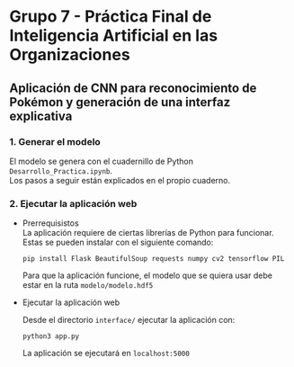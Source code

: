 # Grupo 7 - Práctica Final de Inteligencia Artificial en las Organizaciones
## Aplicación de CNN para reconocimiento de Pokémon y generación de una interfaz explicativa

### 1. Generar el modelo
El modelo se genera con el cuadernillo de Python `Desarrollo_Practica.ipynb`.  
Los pasos a seguir están explicados en el propio cuaderno.

### 2. Ejecutar la aplicación web
- Prerrequisistos  
    La aplicación requiere de ciertas librerías de Python para funcionar.
  Estas se pueden instalar con el siguiente comando:
    ```
    pip install Flask BeautifulSoup requests numpy cv2 tensorflow PIL
    ```

    Para que la aplicación funcione, el modelo que se quiera usar debe estar en la ruta ```modelo/modelo.hdf5```

- Ejecutar la aplicación web

  Desde el directorio ```interface/``` ejecutar la aplicación con:
  ```
  python3 app.py
  ```

  La aplicación se ejecutará en ```localhost:5000```

